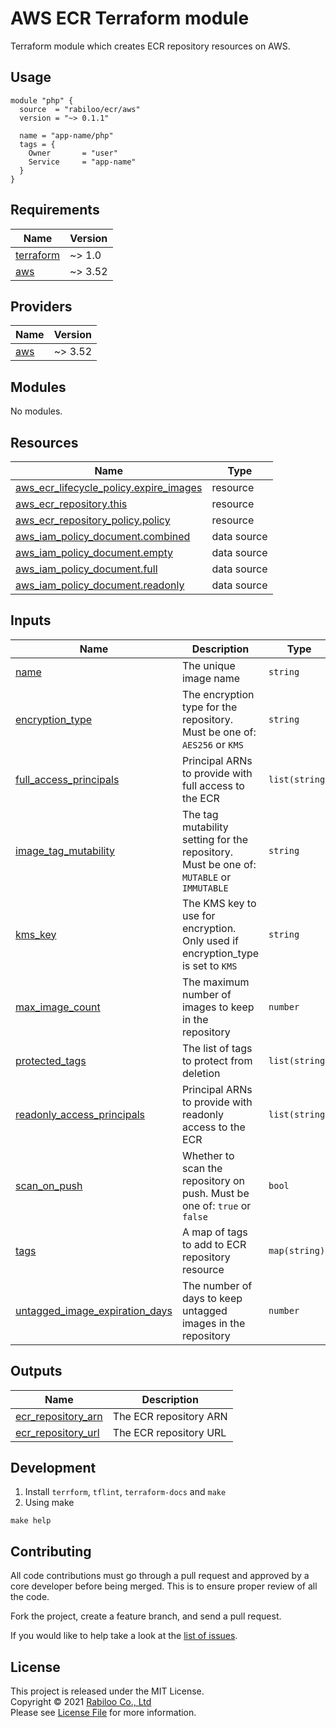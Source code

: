 # AWS ECR Terraform module

Terraform module which creates ECR repository resources on AWS.

## Usage

```hcl
module "php" {
  source  = "rabiloo/ecr/aws"
  version = "~> 0.1.1"

  name = "app-name/php"
  tags = {
    Owner       = "user"
    Service     = "app-name"
  }
}
```

<!-- BEGIN_TF_DOCS -->
## Requirements

| Name | Version |
|------|---------|
| <a name="requirement_terraform"></a> [terraform](#requirement\_terraform) | ~> 1.0 |
| <a name="requirement_aws"></a> [aws](#requirement\_aws) | ~> 3.52 |

## Providers

| Name | Version |
|------|---------|
| <a name="provider_aws"></a> [aws](#provider\_aws) | ~> 3.52 |

## Modules

No modules.

## Resources

| Name | Type |
|------|------|
| [aws_ecr_lifecycle_policy.expire_images](https://registry.terraform.io/providers/hashicorp/aws/latest/docs/resources/ecr_lifecycle_policy) | resource |
| [aws_ecr_repository.this](https://registry.terraform.io/providers/hashicorp/aws/latest/docs/resources/ecr_repository) | resource |
| [aws_ecr_repository_policy.policy](https://registry.terraform.io/providers/hashicorp/aws/latest/docs/resources/ecr_repository_policy) | resource |
| [aws_iam_policy_document.combined](https://registry.terraform.io/providers/hashicorp/aws/latest/docs/data-sources/iam_policy_document) | data source |
| [aws_iam_policy_document.empty](https://registry.terraform.io/providers/hashicorp/aws/latest/docs/data-sources/iam_policy_document) | data source |
| [aws_iam_policy_document.full](https://registry.terraform.io/providers/hashicorp/aws/latest/docs/data-sources/iam_policy_document) | data source |
| [aws_iam_policy_document.readonly](https://registry.terraform.io/providers/hashicorp/aws/latest/docs/data-sources/iam_policy_document) | data source |

## Inputs

| Name | Description | Type | Default | Required |
|------|-------------|------|---------|:--------:|
| <a name="input_name"></a> [name](#input\_name) | The unique image name | `string` | n/a | yes |
| <a name="input_encryption_type"></a> [encryption\_type](#input\_encryption\_type) | The encryption type for the repository. Must be one of: `AES256` or `KMS` | `string` | `"AES256"` | no |
| <a name="input_full_access_principals"></a> [full\_access\_principals](#input\_full\_access\_principals) | Principal ARNs to provide with full access to the ECR | `list(string)` | `[]` | no |
| <a name="input_image_tag_mutability"></a> [image\_tag\_mutability](#input\_image\_tag\_mutability) | The tag mutability setting for the repository. Must be one of: `MUTABLE` or `IMMUTABLE` | `string` | `"MUTABLE"` | no |
| <a name="input_kms_key"></a> [kms\_key](#input\_kms\_key) | The KMS key to use for encryption. Only used if encryption\_type is set to `KMS` | `string` | `""` | no |
| <a name="input_max_image_count"></a> [max\_image\_count](#input\_max\_image\_count) | The maximum number of images to keep in the repository | `number` | `20` | no |
| <a name="input_protected_tags"></a> [protected\_tags](#input\_protected\_tags) | The list of tags to protect from deletion | `list(string)` | `[]` | no |
| <a name="input_readonly_access_principals"></a> [readonly\_access\_principals](#input\_readonly\_access\_principals) | Principal ARNs to provide with readonly access to the ECR | `list(string)` | `[]` | no |
| <a name="input_scan_on_push"></a> [scan\_on\_push](#input\_scan\_on\_push) | Whether to scan the repository on push. Must be one of: `true` or `false` | `bool` | `false` | no |
| <a name="input_tags"></a> [tags](#input\_tags) | A map of tags to add to ECR repository resource | `map(string)` | `{}` | no |
| <a name="input_untagged_image_expiration_days"></a> [untagged\_image\_expiration\_days](#input\_untagged\_image\_expiration\_days) | The number of days to keep untagged images in the repository | `number` | `1` | no |

## Outputs

| Name | Description |
|------|-------------|
| <a name="output_ecr_repository_arn"></a> [ecr\_repository\_arn](#output\_ecr\_repository\_arn) | The ECR repository ARN |
| <a name="output_ecr_repository_url"></a> [ecr\_repository\_url](#output\_ecr\_repository\_url) | The ECR repository URL |
<!-- END_TF_DOCS -->

## Development

1. Install `terrform`, `tflint`, `terraform-docs` and `make`
2. Using make

```
make help
```

## Contributing

All code contributions must go through a pull request and approved by a core developer before being merged. 
This is to ensure proper review of all the code.

Fork the project, create a feature branch, and send a pull request.

If you would like to help take a look at the [list of issues](https://github.com/rabiloo/terraform-aws-ecr/issues).

## License

This project is released under the MIT License.   
Copyright © 2021 [Rabiloo Co., Ltd](https://rabiloo.com)   
Please see [License File](LICENSE) for more information.
